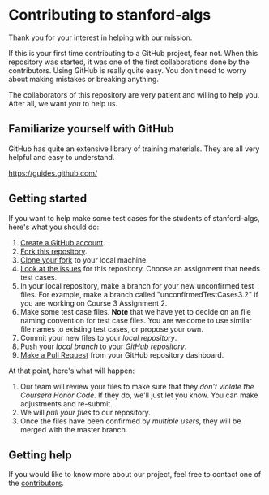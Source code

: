 # Contributing to stanford-algs

Thank you for your interest in helping with our mission.

If this is your first time contributing to a GitHub project, fear not. 
When this repository was started, it was one of the first collaborations done 
by the contributors.  Using GitHub is really quite easy. 
You don't need to worry about making mistakes or breaking anything. 

The collaborators of this repository are very patient and willing to help you. 
After all, we want *you* to help us.  

## Familiarize yourself with GitHub

GitHub has quite an extensive library of training materials. 
They are all very helpful and easy to understand.

https://guides.github.com/

## Getting started

If you want to help make some test cases for the students of stanford-algs, 
here's what you should do:

1. [Create a GitHub account](https://github.com/join).
1. [Fork this repository](https://guides.github.com/activities/forking/).
1. [Clone your fork](https://guides.github.com/activities/forking/#clone) 
to your local machine.
1. [Look at the issues](https://github.com/beaunus/stanford-algs/issues) for 
this repository. Choose an assignment that needs test cases. 
1. In your local repository, make a branch for your new unconfirmed test files. 
For example, make a branch called "unconfirmedTestCases3.2" 
if you are working on Course 3 Assignment 2.
1. Make some test case files. **Note** that we have yet to decide on an file 
naming convention for test case files. You are welcome to use similar file 
names to existing test cases, or propose your own. 
1. Commit your new files to your *local repository*. 
1. Push your *local branch* to your *GitHub repository*.  
1. [Make a Pull Request](https://guides.github.com/activities/forking/#making-a-pull-request) 
from your GitHub repository dashboard.

At that point, here's what will happen:
1. Our team will review your files to make sure that they 
*don't violate the Coursera Honor Code*. 
If they do, we'll just let you know. You can make adjustments and re-submit.
1. We will *pull your files* to our repository.
1. Once the files have been confirmed by *multiple users*, they will be merged 
with the master branch.

## Getting help

If you would like to know more about our project, feel free to contact one of 
the 
[contributors](https://github.com/beaunus/stanford-algs/graphs/contributors). 